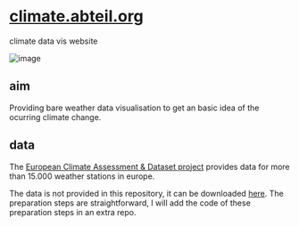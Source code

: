 # [climate.abteil.org](https://climate.abteil.org)
climate data vis website

![image](https://user-images.githubusercontent.com/3594062/166329751-11fb554a-6753-4e5a-bb2a-175cceb0f068.png)


## aim
Providing bare weather data visualisation to get an basic idea of the ocurring climate change.


## data

The [European Climate Assessment & Dataset project](https://www.ecad.eu/) provides data for more than 15.000 weather stations in europe. 

The data is not provided in this repository, it can be downloaded [here](https://www.ecad.eu/dailydata/predefinedseries.php).
The preparation steps are straightforward, I will add the code of these preparation steps in an extra repo.
